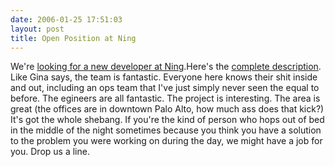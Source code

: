 ```yaml
---
date: 2006-01-25 17:51:03
layout: post
title: Open Position at Ning
---
```


We're [looking for a new developer at Ning](http://blog.ning.com/2006/01/were_looking_for_the_newest_me.html).Here's the [complete description](http://jobs.ning.com/group.php?FAQGroup:title=Development#faq-651075). Like Gina says, the team is fantastic. Everyone here knows their shit inside and out, including an ops team that I've just simply never seen the equal to before. The egineers are all fantastic. The project is interesting. The area is great (the offices are in downtown Palo Alto, how much ass does that kick?) It's got the whole shebang.
If you're the kind of person who hops out of bed in the middle of the night sometimes because you think you have a solution to the problem you were working on during the day, we might have a job for you. Drop us a line.
